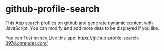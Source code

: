 # github-profile-search
This App search profiles on github and generate 
dynamic content with JavaScript. You can modify and 
add more data to be displayed if you like.

You can Test sn see Live this app: https://github-profile-search-397d.onrender.com/
